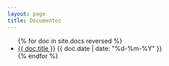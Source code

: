 ```yaml
---
layout: page
title: Documentos
---
```


<section class="posts">
  <ul>
    {% for doc in site.docs reversed %}
    <li>
      <a href="{{ site.baseurl }}{{ doc.url }}">{{ doc.title }}</a>
      <time datetime="{{ doc.date | date_to_xmlschema }}">{{ doc.date | date: "%d-%m-%Y" }}</time>
    </li>
  {% endfor %}
  </ul>
</section>
